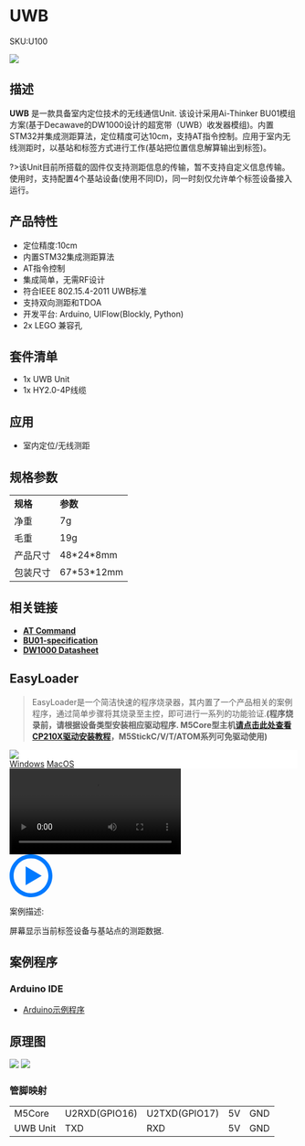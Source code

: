 # UWB

<el-tag effect="plain">SKU:U100</el-tag>

<div class="product_pic"><img src="assets/img/product_pics/unit/uwb/uwb_01.webp"></div>

## 描述

**UWB** 是一款具备室内定位技术的无线通信Unit. 该设计采用Ai-Thinker BU01模组方案(基于Decawave的DW1000设计的超宽带（UWB）收发器模组)。内置STM32并集成测距算法，定位精度可达10cm，支持AT指令控制。应用于室内无线测距时，以基站和标签方式进行工作(基站把位置信息解算输出到标签)。

?>该Unit目前所搭载的固件仅支持测距信息的传输，暂不支持自定义信息传输。使用时，支持配置4个基站设备(使用不同ID)，同一时刻仅允许单个标签设备接入运行。

## 产品特性

- 定位精度:10cm
- 内置STM32集成测距算法
- AT指令控制
- 集成简单，无需RF设计
- 符合IEEE 802.15.4-2011 UWB标准
- 支持双向测距和TDOA
- 开发平台: Arduino, UIFlow(Blockly, Python)
- 2x LEGO 兼容孔

## 套件清单

- 1x UWB Unit
- 1x HY2.0-4P线缆

## 应用

- 室内定位/无线测距

## 规格参数

<table>
   <tr style="font-weight:bold">
      <td>规格</td>
      <td>参数</td>
   </tr>
   <tr>
      <td>净重</td>
      <td>7g</td>
   </tr>
   <tr>
      <td>毛重</td>
      <td>19g</td>
   </tr>
   <tr>
      <td>产品尺寸</td>
      <td>48*24*8mm</td>
   </tr>
   <tr>
      <td>包装尺寸</td>
      <td>67*53*12mm</td>
   </tr>
 </table>

## 相关链接

- **[AT Command](https://m5stack.oss-cn-shenzhen.aliyuncs.com/resource/docs/datasheet/unit/uwb/uwb_unit_at_command_cn.pdf)**
- **[BU01-specification](https://m5stack.oss-cn-shenzhen.aliyuncs.com/resource/docs/datasheet/unit/uwb/nodemcu-bu01-specification_1_14.pdf)**
- **[DW1000 Datasheet](https://m5stack.oss-cn-shenzhen.aliyuncs.com/resource/docs/datasheet/unit/uwb/dwm1000-datasheet-1.pdf)**

## EasyLoader

>EasyLoader是一个简洁快速的程序烧录器，其内置了一个产品相关的案例程序，通过简单步骤将其烧录至主控，即可进行一系列的功能验证.**(程序烧录前，请根据设备类型安装相应驱动程序. M5Core型主机[请点击此处查看CP210X驱动安装教程](zh_CN/arduino/arduino_development?id=安装串口驱动)，M5StickC/V/T/ATOM系列可免驱动使用)**

<div class="easyloader-box">
    <div style="background-color:white;">
        <div><img src="https://m5stack.oss-cn-shenzhen.aliyuncs.com/image/easyloader_intro.webp"></div>
        <div class="easyloader-btn">
            <a href="https://m5stack.oss-cn-shenzhen.aliyuncs.com/EasyLoader/Windows/UNIT/For%20M5Core/EasyLoader_UWB_UNIT_With_M5Core.exe">Windows</a>
            <a href="https://m5stack.oss-cn-shenzhen.aliyuncs.com/EasyLoader/MacOS/UNIT/EasyLoader_UWB_UNIT_With_M5Core.dmg">MacOS</a>
        </div>
    </div>
    <div>
        <video id="example_video" controls>
            <source src="https://m5stack.oss-cn-shenzhen.aliyuncs.com/video/Product_example_video/Unit/UWB_VIDEO.mp4" type="video/mp4">
        </video>
        <div class="easyloader-mask">
        <a>
            <svg id="play-btn" t="1583228776634" class="icon" viewBox="0 0 1024 1024" version="1.1" xmlns="http://www.w3.org/2000/svg" p-id="4152" width="75" height="75"><path d="M512 0C229.216 0 0 229.216 0 512s229.216 512 512 512 512-229.216 512-512S794.784 0 512 0z m0 928C282.24 928 96 741.76 96 512S282.24 96 512 96s416 186.24 416 416-186.24 416-416 416zM384 288l384 224-384 224z" p-id="4153" fill="#007aff"></path></svg></a>
            <p>案例描述:</p>
            <p>屏幕显示当前标签设备与基站点的测距数据.</p>
        </div>
    </div>
</div>

## 案例程序

### Arduino IDE

- [Arduino示例程序](https://github.com/m5stack/M5Stack/blob/master/examples/Unit/UWB_DW1000/UWB_DW1000.ino)

## 原理图

<img src="assets/img/product_pics/unit/uwb/uwb_sch_01.webp">
<img src="assets/img/product_pics/unit/uwb/uwb_sch_02.webp">

### 管脚映射

<table>
 <tr><td>M5Core</td><td>U2RXD(GPIO16)</td><td>U2TXD(GPIO17)</td><td>5V</td><td>GND</td></tr>
 <tr><td>UWB Unit</td><td>TXD</td><td>RXD</td><td>5V</td><td>GND</td></tr>
</table>

<script>

   var purchase_link = 'https://m5stack.com/products/ultra-wideband-uwb-unit-indoor-positioning-module-dw1000';
   
   anchor_search(purchase_link);
   scrollFunc();

</script>